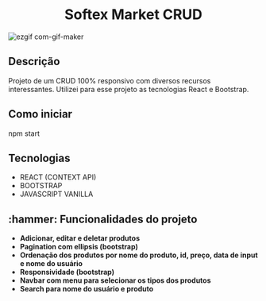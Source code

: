 # <h1 align="center"> Softex Market CRUD </h1> 

![ezgif com-gif-maker](https://user-images.githubusercontent.com/100027700/204397016-54d3556e-9b46-482d-b52b-4287816795ce.gif)

<h2>Descrição</h2>
Projeto de um CRUD 100% responsivo com diversos recursos interessantes. Utilizei para esse projeto as tecnologias React e Bootstrap.

<h2>Como iniciar</h2>
npm start


<h2>Tecnologias</h2>
<ul>
<li>REACT (CONTEXT API)
<li>BOOTSTRAP
<li>JAVASCRIPT VANILLA
</ul>


<h2>:hammer: Funcionalidades do projeto</h2>
<ul>
<li><b>Adicionar, editar e deletar produtos</b> 
<li><b>Pagination com ellipsis (bootstrap)</b> 
<li><b>Ordenação dos produtos por nome do produto, id, preço, data de input e nome do usuário</b> 
<li><b>Responsividade (bootstrap)</b>
<li><b>Navbar com menu para selecionar os tipos dos produtos</b>
<li><b>Search para nome do usuário e produto</b>
</ul>
